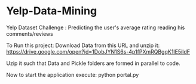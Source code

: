 # Yelp-Data-Mining
Yelp Dataset Challenge : Predicting the user's average rating reading his comments/reviews


To Run this project:
Download Data from this URL and unzip it:  https://drive.google.com/open?id=1DobJYN1S6s-4p1fPXmRQBgqK1IE5ildF


Uzip it such that Data and Pickle folders are formed in parallel to code.

Now to start the application execute: python portal.py
